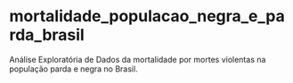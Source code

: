 # mortalidade_populacao_negra_e_parda_brasil
Análise Exploratória de Dados da mortalidade por mortes violentas na população parda e negra no Brasil. 
